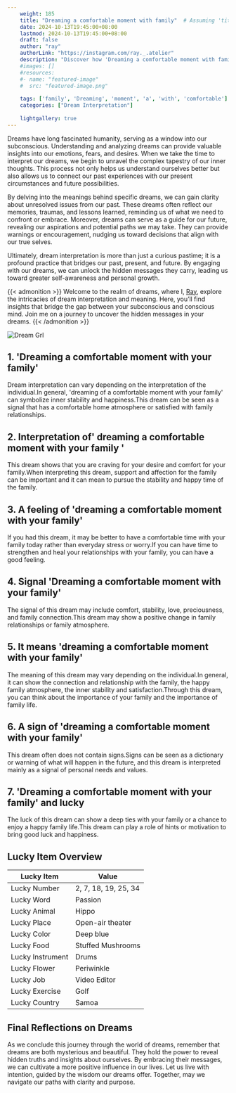```yaml
---
    weight: 185
    title: "Dreaming a comfortable moment with family"  # Assuming 'title' column exists
    date: 2024-10-13T19:45:00+08:00
    lastmod: 2024-10-13T19:45:00+08:00
    draft: false
    author: "ray"
    authorLink: "https://instagram.com/ray._.atelier"
    description: "Discover how 'Dreaming a comfortable moment with family' can interpret your future and uncover its significant meanings in your life."
    #images: []
    #resources:
    #- name: "featured-image"
    #  src: "featured-image.png"
    
    tags: ['family', 'Dreaming', 'moment', 'a', 'with', 'comfortable']
    categories: ["Dream Interpretation"]
    
    lightgallery: true
---
```

    
Dreams have long fascinated humanity, serving as a window into our subconscious. Understanding and analyzing dreams can provide valuable insights into our emotions, fears, and desires. When we take the time to interpret our dreams, we begin to unravel the complex tapestry of our inner thoughts. This process not only helps us understand ourselves better but also allows us to connect our past experiences with our present circumstances and future possibilities.

By delving into the meanings behind specific dreams, we can gain clarity about unresolved issues from our past. These dreams often reflect our memories, traumas, and lessons learned, reminding us of what we need to confront or embrace. Moreover, dreams can serve as a guide for our future, revealing our aspirations and potential paths we may take. They can provide warnings or encouragement, nudging us toward decisions that align with our true selves.

Ultimately, dream interpretation is more than just a curious pastime; it is a profound practice that bridges our past, present, and future. By engaging with our dreams, we can unlock the hidden messages they carry, leading us toward greater self-awareness and personal growth.

{{< admonition >}}
Welcome to the realm of dreams, where I, [Ray](https://instagram.com/ray._.atelier), explore the intricacies of dream interpretation and meaning. Here, you’ll find insights that bridge the gap between your subconscious and conscious mind. Join me on a journey to uncover the hidden messages in your dreams.
{{< /admonition >}}

![Dream Grl](https://cdn.pixabay.com/photo/2017/11/02/03/35/gothic-2910057_1280.jpg "Dream Grl")

## 1. 'Dreaming a comfortable moment with your family'
Dream interpretation can vary depending on the interpretation of the individual.In general, 'dreaming of a comfortable moment with your family' can symbolize inner stability and happiness.This dream can be seen as a signal that has a comfortable home atmosphere or satisfied with family relationships.

## 2. Interpretation of' dreaming a comfortable moment with your family '
This dream shows that you are craving for your desire and comfort for your family.When interpreting this dream, support and affection for the family can be important and it can mean to pursue the stability and happy time of the family.

## 3. A feeling of 'dreaming a comfortable moment with your family'
If you had this dream, it may be better to have a comfortable time with your family today rather than everyday stress or worry.If you can have time to strengthen and heal your relationships with your family, you can have a good feeling.

## 4. Signal 'Dreaming a comfortable moment with your family'
The signal of this dream may include comfort, stability, love, preciousness, and family connection.This dream may show a positive change in family relationships or family atmosphere.

## 5. It means 'dreaming a comfortable moment with your family'
The meaning of this dream may vary depending on the individual.In general, it can show the connection and relationship with the family, the happy family atmosphere, the inner stability and satisfaction.Through this dream, you can think about the importance of your family and the importance of family life.

## 6. A sign of 'dreaming a comfortable moment with your family'
This dream often does not contain signs.Signs can be seen as a dictionary or warning of what will happen in the future, and this dream is interpreted mainly as a signal of personal needs and values.

## 7. 'Dreaming a comfortable moment with your family' and lucky
The luck of this dream can show a deep ties with your family or a chance to enjoy a happy family life.This dream can play a role of hints or motivation to bring good luck and happiness.

## Lucky Item Overview
| Lucky Item          | Value              |
|---------------|--------------------|
| Lucky Number        | 2, 7, 18, 19, 25, 34  |
| Lucky Word          | Passion |
| Lucky Animal        | Hippo |
| Lucky Place         | Open-air theater     |
| Lucky Color         | Deep blue     |
| Lucky Food          | Stuffed Mushrooms      |
| Lucky Instrument    | Drums |
| Lucky Flower        | Periwinkle    |
| Lucky Job           | Video Editor       |
| Lucky Exercise      | Golf  |
| Lucky Country       | Samoa    |


##  Final Reflections on Dreams

As we conclude this journey through the world of dreams, remember that dreams are both mysterious and beautiful. They hold the power to reveal hidden truths and insights about ourselves. By embracing their messages, we can cultivate a more positive influence in our lives. Let us live with intention, guided by the wisdom our dreams offer. Together, may we navigate our paths with clarity and purpose.
